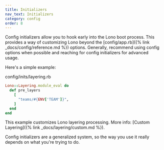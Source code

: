 ```yaml
---
title: Initializers
nav_text: Initializers
category: config
order: 8
---
```


Config initializers allow you to hook early into the Lono boot process.  This provides a way of customizing Lono beyond the [config/app.rb]({% link _docs/config/reference.md %}) options. Generally, recommend using config options when possible and reaching for config initializers for advanced usage.

Here's a simple example:

config/inits/layering.rb

```ruby
Lono::Layering.module_eval do
  def pre_layers
    [
      "teams/#{ENV['TEAM']}",
    ]
  end
end
```

This example customizes Lono layering processing. More info: [Custom Layering]({% link _docs/layering/custom.md %}).

Config initializers are a generalized system, so the way you use it really depends on what you're trying to do.
